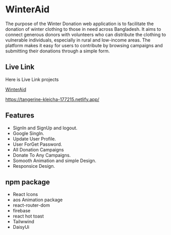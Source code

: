 
# WinterAid

The purpose of the Winter Donation web application is to facilitate the donation of winter clothing to those in need across Bangladesh. It aims to connect generous donors with volunteers who can distribute the clothing to vulnerable individuals, especially in rural and low-income areas. The platform makes it easy for users to contribute by browsing campaigns and submitting their donations through a simple form.


## Live Link

Here is Live Link projects

[WinterAid](https://tangerine-kleicha-177215.netlify.app/)

https://tangerine-kleicha-177215.netlify.app/
## Features

- SignIn and SignUp and logout.
- Google SingIn.
- Update User Profile.
- User ForGet Password.
- All Donation Campaigns 
- Donate To Any Campaigns.
- Somooth Animation and simple Design.
- Responsice Design.

## npm package 

- React Icons
- aos Animation package
- react-router-dom
- firebase
- react hot toast
- Tailwwind
- DaisyUi
